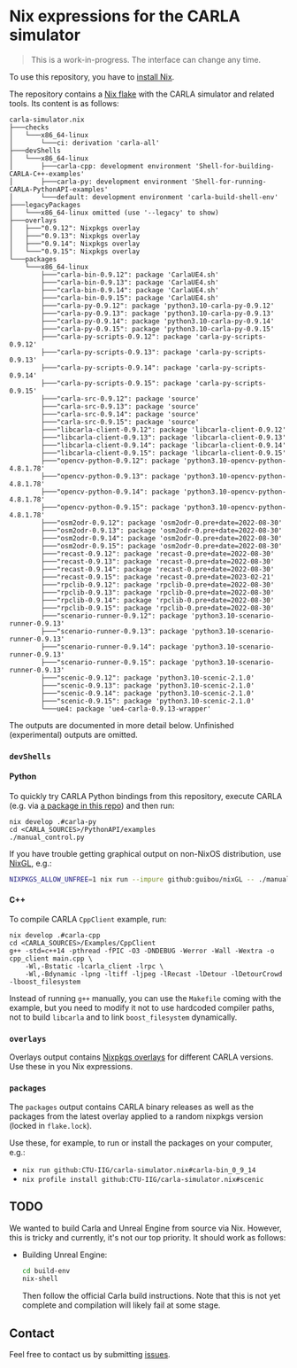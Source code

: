 # Nix expressions for the CARLA simulator

> This is a work-in-progress. The interface can change any time.

To use this repository, you have to [install Nix][].

The repository contains a [Nix flake][] with the CARLA simulator and
related tools. Its content is as follows:

<!-- `$ nix flake show | sed -e '1ccarla-simulator.nix'` -->
```
carla-simulator.nix
├───checks
│   └───x86_64-linux
│       └───ci: derivation 'carla-all'
├───devShells
│   └───x86_64-linux
│       ├───carla-cpp: development environment 'Shell-for-building-CARLA-C++-examples'
│       ├───carla-py: development environment 'Shell-for-running-CARLA-PythonAPI-examples'
│       └───default: development environment 'carla-build-shell-env'
├───legacyPackages
│   └───x86_64-linux omitted (use '--legacy' to show)
├───overlays
│   ├───"0.9.12": Nixpkgs overlay
│   ├───"0.9.13": Nixpkgs overlay
│   ├───"0.9.14": Nixpkgs overlay
│   └───"0.9.15": Nixpkgs overlay
└───packages
    └───x86_64-linux
        ├───"carla-bin-0.9.12": package 'CarlaUE4.sh'
        ├───"carla-bin-0.9.13": package 'CarlaUE4.sh'
        ├───"carla-bin-0.9.14": package 'CarlaUE4.sh'
        ├───"carla-bin-0.9.15": package 'CarlaUE4.sh'
        ├───"carla-py-0.9.12": package 'python3.10-carla-py-0.9.12'
        ├───"carla-py-0.9.13": package 'python3.10-carla-py-0.9.13'
        ├───"carla-py-0.9.14": package 'python3.10-carla-py-0.9.14'
        ├───"carla-py-0.9.15": package 'python3.10-carla-py-0.9.15'
        ├───"carla-py-scripts-0.9.12": package 'carla-py-scripts-0.9.12'
        ├───"carla-py-scripts-0.9.13": package 'carla-py-scripts-0.9.13'
        ├───"carla-py-scripts-0.9.14": package 'carla-py-scripts-0.9.14'
        ├───"carla-py-scripts-0.9.15": package 'carla-py-scripts-0.9.15'
        ├───"carla-src-0.9.12": package 'source'
        ├───"carla-src-0.9.13": package 'source'
        ├───"carla-src-0.9.14": package 'source'
        ├───"carla-src-0.9.15": package 'source'
        ├───"libcarla-client-0.9.12": package 'libcarla-client-0.9.12'
        ├───"libcarla-client-0.9.13": package 'libcarla-client-0.9.13'
        ├───"libcarla-client-0.9.14": package 'libcarla-client-0.9.14'
        ├───"libcarla-client-0.9.15": package 'libcarla-client-0.9.15'
        ├───"opencv-python-0.9.12": package 'python3.10-opencv-python-4.8.1.78'
        ├───"opencv-python-0.9.13": package 'python3.10-opencv-python-4.8.1.78'
        ├───"opencv-python-0.9.14": package 'python3.10-opencv-python-4.8.1.78'
        ├───"opencv-python-0.9.15": package 'python3.10-opencv-python-4.8.1.78'
        ├───"osm2odr-0.9.12": package 'osm2odr-0.pre+date=2022-08-30'
        ├───"osm2odr-0.9.13": package 'osm2odr-0.pre+date=2022-08-30'
        ├───"osm2odr-0.9.14": package 'osm2odr-0.pre+date=2022-08-30'
        ├───"osm2odr-0.9.15": package 'osm2odr-0.pre+date=2022-08-30'
        ├───"recast-0.9.12": package 'recast-0.pre+date=2022-08-30'
        ├───"recast-0.9.13": package 'recast-0.pre+date=2022-08-30'
        ├───"recast-0.9.14": package 'recast-0.pre+date=2022-08-30'
        ├───"recast-0.9.15": package 'recast-0.pre+date=2023-02-21'
        ├───"rpclib-0.9.12": package 'rpclib-0.pre+date=2022-08-30'
        ├───"rpclib-0.9.13": package 'rpclib-0.pre+date=2022-08-30'
        ├───"rpclib-0.9.14": package 'rpclib-0.pre+date=2022-08-30'
        ├───"rpclib-0.9.15": package 'rpclib-0.pre+date=2022-08-30'
        ├───"scenario-runner-0.9.12": package 'python3.10-scenario-runner-0.9.13'
        ├───"scenario-runner-0.9.13": package 'python3.10-scenario-runner-0.9.13'
        ├───"scenario-runner-0.9.14": package 'python3.10-scenario-runner-0.9.13'
        ├───"scenario-runner-0.9.15": package 'python3.10-scenario-runner-0.9.13'
        ├───"scenic-0.9.12": package 'python3.10-scenic-2.1.0'
        ├───"scenic-0.9.13": package 'python3.10-scenic-2.1.0'
        ├───"scenic-0.9.14": package 'python3.10-scenic-2.1.0'
        ├───"scenic-0.9.15": package 'python3.10-scenic-2.1.0'
        └───ue4: package 'ue4-carla-0.9.13-wrapper'
```

The outputs are documented in more detail below. Unfinished
(experimental) outputs are omitted.

### `devShells`

#### Python

To quickly try CARLA Python bindings from this repository, execute
CARLA (e.g. via [a package in this repo](#packages)) and then run:

    nix develop .#carla-py
    cd <CARLA_SOURCES>/PythonAPI/examples
    ./manual_control.py

If you have trouble getting graphical output on non-NixOS
distribution, use [NixGL][], e.g.:

```sh
NIXPKGS_ALLOW_UNFREE=1 nix run --impure github:guibou/nixGL -- ./manual_control.py
```

[NixGL]: https://github.com/guibou/nixGL

#### C++

To compile CARLA `CppClient` example, run:

    nix develop .#carla-cpp
    cd <CARLA_SOURCES>/Examples/CppClient
    g++ -std=c++14 -pthread -fPIC -O3 -DNDEBUG -Werror -Wall -Wextra -o cpp_client main.cpp \
        -Wl,-Bstatic -lcarla_client -lrpc \
        -Wl,-Bdynamic -lpng -ltiff -ljpeg -lRecast -lDetour -lDetourCrowd -lboost_filesystem


Instead of running `g++` manually, you can use the `Makefile` coming
with the example, but you need to modify it not to use hardcoded
compiler paths, not to build `libcarla` and to link `boost_filesystem`
dynamically.

### `overlays`

Overlays output contains [Nixpkgs overlays][] for different CARLA
versions. Use these in you Nix expressions.

### `packages`

The `packages` output contains CARLA binary releases as well as the
packages from the latest overlay applied to a random nixpkgs version
(locked in `flake.lock`).

Use these, for example, to run or install the packages on your
computer, e.g.:

- `nix run github:CTU-IIG/carla-simulator.nix#carla-bin_0_9_14`
- `nix profile install github:CTU-IIG/carla-simulator.nix#scenic`

## TODO

We wanted to build Carla and Unreal Engine from source via Nix.
However, this is tricky and currently, it's not our top priority.
It should work as follows:

- Building Unreal Engine:

  ```sh
  cd build-env
  nix-shell
  ```

  Then follow the official Carla build instructions. Note that this is
  not yet complete and compilation will likely fail at some stage.


## Contact

Feel free to contact us by submitting [issues][].

[install Nix]: https://nixos.org/download.html#download-nix
[Nix flake]: https://nixos.wiki/wiki/Flakes
[Scenic]: https://github.com/BerkeleyLearnVerify/Scenic
[Nixpkgs overlays]: https://nixos.wiki/wiki/Overlays
[issues]: https://github.com/CTU-IIG/carla-simulator.nix/issues

<!-- Local Variables: -->
<!-- compile-command: "mdsh" -->
<!-- End: -->
